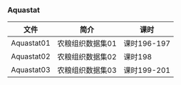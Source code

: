 ### Aquastat

|文件|简介|课时|
|---|---|---|
|Aquastat01|农粮组织数据集01|课时196-197|
|Aquastat02|农粮组织数据集02|课时198|
|Aquastat03|农粮组织数据集03|课时199-201|